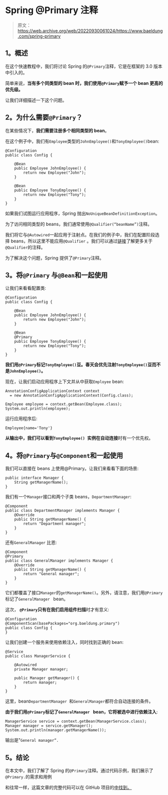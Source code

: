 # Spring @Primary 注释

> 原文：<https://web.archive.org/web/20220930061024/https://www.baeldung.com/spring-primary>

## 1。概述

在这个快速教程中，我们将讨论 Spring 的`@Primary`注释，它是在框架的 3.0 版本中引入的。

简单来说，**当有多个同类型的 bean 时，我们使用`@Primary`赋予一个 bean 更高的优先级。**

让我们详细描述一下这个问题。

## 2。为什么需要`@Primary`？

在某些情况下，**我们需要注册多个相同类型的 bean**。

在这个例子中，我们有`Employee`类型的`JohnEmployee()`和`TonyEmployee()`bean:

```
@Configuration
public class Config {

    @Bean
    public Employee JohnEmployee() {
        return new Employee("John");
    }

    @Bean
    public Employee TonyEmployee() {
        return new Employee("Tony");
    }
}
```

如果我们试图运行应用程序，Spring 抛出`NoUniqueBeanDefinitionException`。

为了访问相同类型的 beans，我们通常使用`@Qualifier(“beanName”)`注释。

我们将它与`@Autowired`一起应用于注射点。在我们的例子中，我们在配置阶段选择 beans，所以这里不能应用`@Qualifier` 。我们可以通过[链接](/web/20220827110142/https://www.baeldung.com/spring-autowire)了解更多关于`@Qualifier`的注释。

为了解决这个问题，Spring 提供了`@Primary`注释。

## 3。将`@Primary` 与`@Bean`和一起使用

让我们来看看配置类:

```
@Configuration
public class Config {

    @Bean
    public Employee JohnEmployee() {
        return new Employee("John");
    }

    @Bean
    @Primary
    public Employee TonyEmployee() {
        return new Employee("Tony");
    }
}
```

**我们用`@Primary`标记`TonyEmployee()`豆。春天会优先注射`TonyEmployee()`豆而不是`JohnEmployee()`。**

现在，让我们启动应用程序上下文并从中获取`Employee` bean:

```
AnnotationConfigApplicationContext context
  = new AnnotationConfigApplicationContext(Config.class);

Employee employee = context.getBean(Employee.class);
System.out.println(employee);
```

运行应用程序后:

```
Employee{name='Tony'}
```

**从输出中，我们可以看到`TonyEmployee() `实例在自动连接**时有一个优先权。

## 4。将`@Primary`与`@Component`和一起使用

我们可以直接在 beans 上使用@Primary。让我们来看看下面的场景:

```
public interface Manager {
    String getManagerName();
}
```

我们有一个`Manager`接口和两个子类 beans，`DepartmentManager`:

```
@Component
public class DepartmentManager implements Manager {
    @Override
    public String getManagerName() {
        return "Department manager";
    }
}
```

还有`GeneralManager` 比恩:

```
@Component
@Primary
public class GeneralManager implements Manager {
    @Override
    public String getManagerName() {
        return "General manager";
    }
}
```

它们都覆盖了接口`Manager`的`getManagerName()`。另外，请注意，我们用`@Primary`标记了`GeneralManager ` bean。

这次， **`@Primary`只有在我们启用组件扫描**时才有意义:

```
@Configuration
@ComponentScan(basePackages="org.baeldung.primary")
public class Config {
}
```

让我们创建一个服务来使用依赖注入，同时找到正确的 bean:

```
@Service
public class ManagerService {

    @Autowired
    private Manager manager;

    public Manager getManager() {
        return manager;
    }
}
```

这里，bean`DepartmentManager `和`GeneralManager`都符合自动连接的条件。

**由于我们用`@Primary`标记了`GeneralManager ` bean，它将被选中进行依赖注入**:

```
ManagerService service = context.getBean(ManagerService.class);
Manager manager = service.getManager();
System.out.println(manager.getManagerName());
```

输出是"`General manager”.`

## 5。结论

在本文中，我们了解了 Spring 的`@Primary`注释。通过代码示例，我们展示了`@Primary.`的需求和用例

和往常一样，这篇文章的完整代码可以在 GitHub 项目的[中找到。](https://web.archive.org/web/20220827110142/https://github.com/eugenp/tutorials/tree/master/spring-core-2)